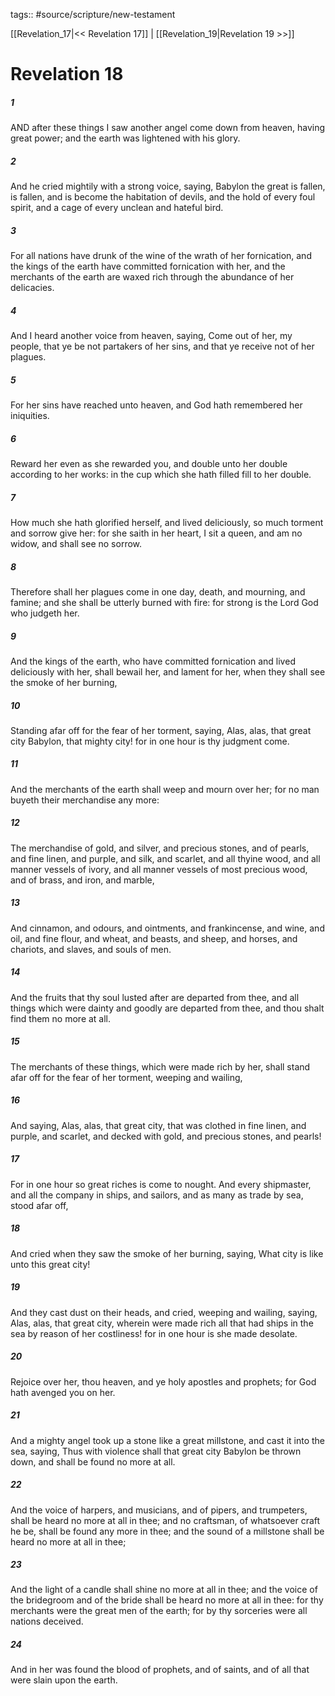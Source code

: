 tags:: #source/scripture/new-testament

[[Revelation_17|<< Revelation 17]] | [[Revelation_19|Revelation 19 >>]]

# Revelation 18

##### 1

AND after these things I saw another angel come down from heaven, having great power; and the earth was lightened with his glory.

##### 2

And he cried mightily with a strong voice, saying, Babylon the great is fallen, is fallen, and is become the habitation of devils, and the hold of every foul spirit, and a cage of every unclean and hateful bird.

##### 3

For all nations have drunk of the wine of the wrath of her fornication, and the kings of the earth have committed fornication with her, and the merchants of the earth are waxed rich through the abundance of her delicacies.

##### 4

And I heard another voice from heaven, saying, Come out of her, my people, that ye be not partakers of her sins, and that ye receive not of her plagues.

##### 5

For her sins have reached unto heaven, and God hath remembered her iniquities.

##### 6

Reward her even as she rewarded you, and double unto her double according to her works: in the cup which she hath filled fill to her double.

##### 7

How much she hath glorified herself, and lived deliciously, so much torment and sorrow give her: for she saith in her heart, I sit a queen, and am no widow, and shall see no sorrow.

##### 8

Therefore shall her plagues come in one day, death, and mourning, and famine; and she shall be utterly burned with fire: for strong is the Lord God who judgeth her.

##### 9

And the kings of the earth, who have committed fornication and lived deliciously with her, shall bewail her, and lament for her, when they shall see the smoke of her burning,

##### 10

Standing afar off for the fear of her torment, saying, Alas, alas, that great city Babylon, that mighty city! for in one hour is thy judgment come.

##### 11

And the merchants of the earth shall weep and mourn over her; for no man buyeth their merchandise any more:

##### 12

The merchandise of gold, and silver, and precious stones, and of pearls, and fine linen, and purple, and silk, and scarlet, and all thyine wood, and all manner vessels of ivory, and all manner vessels of most precious wood, and of brass, and iron, and marble,

##### 13

And cinnamon, and odours, and ointments, and frankincense, and wine, and oil, and fine flour, and wheat, and beasts, and sheep, and horses, and chariots, and slaves, and souls of men.

##### 14

And the fruits that thy soul lusted after are departed from thee, and all things which were dainty and goodly are departed from thee, and thou shalt find them no more at all.

##### 15

The merchants of these things, which were made rich by her, shall stand afar off for the fear of her torment, weeping and wailing,

##### 16

And saying, Alas, alas, that great city, that was clothed in fine linen, and purple, and scarlet, and decked with gold, and precious stones, and pearls!

##### 17

For in one hour so great riches is come to nought. And every shipmaster, and all the company in ships, and sailors, and as many as trade by sea, stood afar off,

##### 18

And cried when they saw the smoke of her burning, saying, What city is like unto this great city!

##### 19

And they cast dust on their heads, and cried, weeping and wailing, saying, Alas, alas, that great city, wherein were made rich all that had ships in the sea by reason of her costliness! for in one hour is she made desolate.

##### 20

Rejoice over her, thou heaven, and ye holy apostles and prophets; for God hath avenged you on her.

##### 21

And a mighty angel took up a stone like a great millstone, and cast it into the sea, saying, Thus with violence shall that great city Babylon be thrown down, and shall be found no more at all.

##### 22

And the voice of harpers, and musicians, and of pipers, and trumpeters, shall be heard no more at all in thee; and no craftsman, of whatsoever craft he be, shall be found any more in thee; and the sound of a millstone shall be heard no more at all in thee;

##### 23

And the light of a candle shall shine no more at all in thee; and the voice of the bridegroom and of the bride shall be heard no more at all in thee: for thy merchants were the great men of the earth; for by thy sorceries were all nations deceived.

##### 24

And in her was found the blood of prophets, and of saints, and of all that were slain upon the earth.
